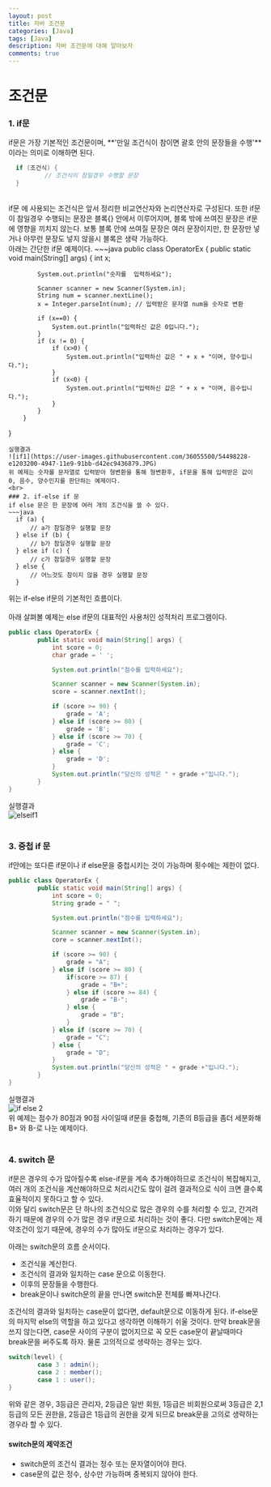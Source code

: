 ```yaml
---
layout: post
title: 자바 조건문
categories: [Java]
tags: [Java]
description: 자바 조건문에 대해 알아보자
comments: true
---
```


# **조건문**  
### 1. if문  
if문은 가장 기본적인 조건문이며, **'만일 조건식이 참이면 괄호 안의 문장들을 수행'**이라는 의미로 이해하면 된다.
~~~java
  if (조건식) {
          // 조건식이 참일경우 수행할 문장
  }
~~~  
<br>
if문 에 사용되는 조건식은 앞서 정리한 비교연산자와 논리연산자로 구성된다. 또한 if문이 참일경우 수행되는 문장은 블록{} 안에서 이루어지며, 블록 밖에 쓰여진 문장은 if문에 영향을 끼치지 않는다. 보통 블록 안에 쓰여질 문장은 여러 문장이지만, 한 문장만 넣거나 아무런 문장도 넣지 않을시 블록은 생략 가능하다.  
<br>
아래는 간단한 if문 예제이다.  
~~~java
public class OperatorEx {
        public static void main(String[] args) {
            int x;

            System.out.println("숫자를  입력하세요");

            Scanner scanner = new Scanner(System.in);
            String num = scanner.nextLine();
            x = Integer.parseInt(num); // 입력받은 문자열 num을 숫자로 변환

            if (x==0) {
                System.out.println("입력하신 값은 0입니다.");
            }
            if (x != 0) {
                if (x>0) {
                    System.out.println("입력하신 값은 " + x + "이며, 양수입니다.");
                }
                if (x<0) {
                    System.out.println("입력하신 값은 " + x + "이며, 음수입니다.");
                }
            }
        }
}
~~~  
실행결과  
![if1](https://user-images.githubusercontent.com/36055500/54498228-e1203200-4947-11e9-91bb-d42ec9436879.JPG)  
위 예제는 숫자를 문자열로 입력받아 형변환을 통해 형변환후, if문을 통해 입력받은 값이 0, 음수, 양수인지를 판단하는 예제이다.  
<br>  
### 2. if-else if 문  
if else 문은 한 문장에 여러 개의 조건식을 쓸 수 있다.  
~~~java
  if (a) {
      // a가 참일경우 실행할 문장
  } else if (b) {
      // b가 참일경우 실행할 문장
  } else if (c) {
      // c가 참일경우 실행할 문장
  } else {
      // 어느것도 참이지 않을 경우 실행할 문장
  }
~~~  
위는 if-else if문의 기본적인 흐름이다.  
<br>
아래 살펴볼 예제는 else if문의 대표적인 사용처인 성적처리 프로그램이다.  
~~~java
public class OperatorEx {
        public static void main(String[] args) {
            int score = 0;
            char grade = ' ';

            System.out.println("점수를 입력하세요");

            Scanner scanner = new Scanner(System.in);
            score = scanner.nextInt();

            if (score >= 90) {
                grade = 'A';
            } else if (score >= 80) {
                grade = 'B';
            } else if (score >= 70) {
                grade = 'C';
            } else {
                grade = 'D';
            }
            System.out.println("당신의 성적은 " + grade +"입니다.");
        }
}
~~~  
실행결과  
![elseif1](https://user-images.githubusercontent.com/36055500/54498605-dfa53880-494c-11e9-99aa-b03af24328eb.JPG)    
<br>
### 3. 중첩 if 문  
if안에는 또다른 if문이나 if else문을 중첩시키는 것이 가능하며 횟수에는 제한이 없다.  
~~~java
public class OperatorEx {
        public static void main(String[] args) {
            int score = 0;
            String grade = " ";

            System.out.println("점수를 입력하세요");

            Scanner scanner = new Scanner(System.in);
            core = scanner.nextInt();

            if (score >= 90) {
                grade = "A";
            } else if (score >= 80) {
                if(score >= 87) {
                    grade = "B+";
                } else if (score >= 84) {
                    grade = "B-";
                } else {
                    grade = "B";
                }
            } else if (score >= 70) {
                grade = "C";
            } else {
                grade = "D";
            }
            System.out.println("당신의 성적은 " + grade +"입니다.");
        }
}
~~~  
실행결과  
![if else 2](https://user-images.githubusercontent.com/36055500/54498714-de284000-494d-11e9-938d-655c395099c6.JPG)  
위 예제는 점수가 80점과 90점 사이일때 if문을 중첩해, 기존의 B등급을 좀더 세분화해 B+ 와 B-로 나눈 예제이다.  
<br>
### 4. switch 문  
if문은 경우의 수가 많아질수록 else-if문을 계속 추가해야하므로 조건식이 복잡해지고, 여러 개의 조건식을 계산해야하므로 처리시간도 많이 걸려 결과적으로 식이 크면 클수록 효율적이지 못하다고 할 수 있다.  
이와 달리 switch문은 단 하나의 조건식으로 많은 경우의 수를 처리할 수 있고, 간겨려하기 때문에 경우의 수가 많은 경우 if문으로 처리하는 것이 좋다. 다만 switch문에는 제약조건이 있기 때문에, 경우의 수가 많아도 if문으로 처리하는 경우가 있다.

아래는 switch문의 흐름 순서이다.  
  * 조건식을 계산한다.  
  * 조건식의 결과와 일치하는 case 문으로 이동한다.  
  * 이후의 문장들을 수행한다.  
  * break문이나 switch문의 끝을 만나면 switch문 전체를 빠져나간다.
  
조건식의 결과와 일치하는 case문이 없다면, default문으로 이동하게 된다. if-else문의 마지막 else의 역할을 하고 있다고 생각하면 이해하기 쉬울 것이다. 만약 break문을 쓰지 않는다면, case문 사이의 구분이 없어지므로 꼭 모든 case문이 끝날때마다 break문을 써주도록 하자. 물론 고의적으로 생략하는 경우는 있다.  
~~~java
switch(level) {
        case 3 : admin();
        case 2 : member();
        case 1 : user();
}
~~~
위와 같은 경우, 3등급은 관리자, 2등급은 일반 회원, 1등급은 비회원으로써 3등급은 2,1등급의 모든 권한을, 2등급은 1등급의 권한을 갖게 되므로 break문을 고의로 생략하는 경우라 할 수 있다.  

#### **switch문의 제약조건**  
  * switch문의 조건식 결과는 정수 또는 문자열이어야 한다.  
  * case문의 값은 정수, 상수만 가능하며 중복되지 않아야 한다.  




  
